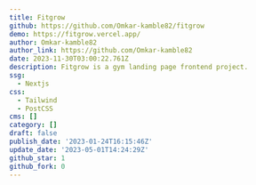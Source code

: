 ```yaml
---
title: Fitgrow
github: https://github.com/Omkar-kamble82/fitgrow
demo: https://fitgrow.vercel.app/
author: Omkar-kamble82
author_link: https://github.com/Omkar-kamble82
date: 2023-11-30T03:00:22.761Z
description: Fitgrow is a gym landing page frontend project.
ssg:
  - Nextjs
css:
  - Tailwind
  - PostCSS
cms: []
category: []
draft: false
publish_date: '2023-01-24T16:15:46Z'
update_date: '2023-05-01T14:24:29Z'
github_star: 1
github_fork: 0
---
```

